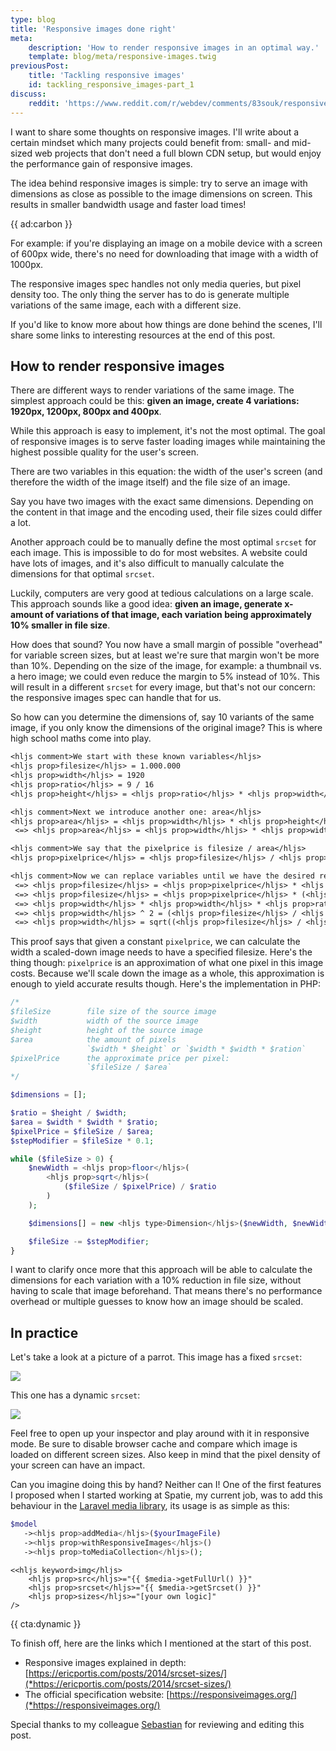 ```yaml
---
type: blog
title: 'Responsive images done right'
meta:
    description: 'How to render responsive images in an optimal way.'
    template: blog/meta/responsive-images.twig
previousPost:
    title: 'Tackling responsive images'
    id: tackling_responsive_images-part_1
discuss:
    reddit: 'https://www.reddit.com/r/webdev/comments/83souk/responsive_images_done_right/'
---
```


I want to share some thoughts on responsive images.
I'll write about a certain mindset which many projects could benefit from:
small- and mid-sized web projects that don't need a full blown CDN setup,
but would enjoy the performance gain of responsive images.

The idea behind responsive images is simple:
try to serve an image with dimensions as close as possible to the image dimensions on screen.
This results in smaller bandwidth usage and faster load times!

{{ ad:carbon }}

For example: if you're displaying an image on a mobile device with a screen of 600px wide,
there's no need for downloading that image with a width of 1000px.

The responsive images spec handles not only media queries, but pixel density too.
The only thing the server has to do is generate multiple variations of the same image,
each with a different size.

If you'd like to know more about how things are done behind the scenes,
I'll share some links to interesting resources at the end of this post.

## How to render responsive images

There are different ways to render variations of the same image.
The simplest approach could be this:
**given an image, create 4 variations: 1920px, 1200px, 800px and 400px**.

While this approach is easy to implement, it's not the most optimal.
The goal of responsive images is to serve faster loading images
while maintaining the highest possible quality for the user's screen.

There are two variables in this equation: the width of the user's screen
(and therefore the width of the image itself) and the file size of an image.

Say you have two images with the exact same dimensions.
Depending on the content in that image and the encoding used,
their file sizes could differ a lot.

Another approach could be to manually define the most optimal `srcset` for each image.
This is impossible to do for most websites.
A website could have lots of images,
and it's also difficult to manually calculate the dimensions for that optimal `srcset`. 

Luckily, computers are very good at tedious calculations on a large scale.
This approach sounds like a good idea:
**given an image, generate x-amount of variations of that image,
each variation being approximately 10% smaller in file size**.

How does that sound? You now have a small margin of possible "overhead"
for variable screen sizes, but at least we're sure that margin won't be more than 10%.
Depending on the size of the image, for example: a thumbnail vs. a hero image;
we could even reduce the margin to 5% instead of 10%.
This will result in a different `srcset` for every image,
but that's not our concern: the responsive images spec can handle that for us.

So how can you determine the dimensions of, say 10 variants of the same image, if you only know the dimensions of the original image? This is where high school maths come into play.

```txt
<hljs comment>We start with these known variables</hljs>
<hljs prop>filesize</hljs> = 1.000.000
<hljs prop>width</hljs> = 1920
<hljs prop>ratio</hljs> = 9 / 16
<hljs prop>height</hljs> = <hljs prop>ratio</hljs> * <hljs prop>width</hljs>

<hljs comment>Next we introduce another one: area</hljs>
<hljs prop>area</hljs> = <hljs prop>width</hljs> * <hljs prop>height</hljs>
 <=> <hljs prop>area</hljs> = <hljs prop>width</hljs> * <hljs prop>width</hljs> * <hljs prop>ratio</hljs>

<hljs comment>We say that the pixelprice is filesize / area</hljs>
<hljs prop>pixelprice</hljs> = <hljs prop>filesize</hljs> / <hljs prop>area</hljs>

<hljs comment>Now we can replace variables until we have the desired result</hljs>
 <=> <hljs prop>filesize</hljs> = <hljs prop>pixelprice</hljs> * <hljs prop>area</hljs>
 <=> <hljs prop>filesize</hljs> = <hljs prop>pixelprice</hljs> * (<hljs prop>width</hljs> * <hljs prop>width</hljs> * <hljs prop>ratio</hljs>)
 <=> <hljs prop>width</hljs> * <hljs prop>width</hljs> * <hljs prop>ratio</hljs> = <hljs prop>filesize</hljs> / <hljs prop>pixelprice</hljs>
 <=> <hljs prop>width</hljs> ^ 2 = (<hljs prop>filesize</hljs> / <hljs prop>pixelprice</hljs>) / <hljs prop>ratio</hljs>
 <=> <hljs prop>width</hljs> = sqrt((<hljs prop>filesize</hljs> / <hljs prop>pixelprice</hljs>) / <hljs prop>ratio</hljs>)
``` 

This proof says that given a constant `pixelprice`, we can calculate the width a scaled-down image needs to have a specified filesize. Here's the thing though: `pixelprice` is an approximation of what one pixel in this image costs. Because we'll scale down the image as a whole, this approximation is enough to yield accurate results though. Here's the implementation in PHP:

```php
/*
$fileSize        file size of the source image
$width           width of the source image
$height          height of the source image
$area            the amount of pixels
                 `$width * $height` or `$width * $width * $ration` 
$pixelPrice      the approximate price per pixel:
                 `$fileSize / $area`
*/

$dimensions = [];

$ratio = $height / $width;
$area = $width * $width * $ratio;
$pixelPrice = $fileSize / $area;
$stepModifier = $fileSize * 0.1;

while ($fileSize > 0) {
    $newWidth = <hljs prop>floor</hljs>(
        <hljs prop>sqrt</hljs>(
            ($fileSize / $pixelPrice) / $ratio
        )
    );

    $dimensions[] = new <hljs type>Dimension</hljs>($newWidth, $newWidth * $ratio);

    $fileSize -= $stepModifier;
}
```

I want to clarify once more that this approach will be able to calculate the dimensions for each variation 
with a 10% reduction in file size, without having to scale that image beforehand.
That means there's no performance overhead or multiple guesses to know how an image should be scaled.

## In practice

Let's take a look at a picture of a parrot. This image has a fixed `srcset`:

<p>
    <img src="/resources/img/static/responsive/parrot-fixed-800.jpg" srcset="/resources/img/static/responsive/parrot-fixed-1920.jpg 1920w, /resources/img/static/responsive/parrot-fixed-1200.jpg 1200w, /resources/img/static/responsive/parrot-fixed-800.jpg 800w, /resources/img/static/responsive/parrot-fixed-400.jpg 400w"/>
</p>

This one has a dynamic `srcset`:

![](/resources/img/blog/responsive/parrot.jpg)

Feel free to open up your inspector and play around with it in responsive mode.
Be sure to disable browser cache and compare which image is loaded on different screen sizes. Also keep in mind that the pixel density of your screen can have an impact.

Can you imagine doing this by hand? Neither can I! One of the first features I proposed when I started working at Spatie, my current job, was to add this behaviour in the [Laravel media library](*https://spatie.be/docs/laravel-medialibrary/v8/responsive-images/using-your-own-width-calculator), its usage is as simple as this:

```php
$model
   -><hljs prop>addMedia</hljs>($yourImageFile)
   -><hljs prop>withResponsiveImages</hljs>()
   -><hljs prop>toMediaCollection</hljs>();
```

```
<<hljs keyword>img</hljs> 
    <hljs prop>src</hljs>="{{ $media->getFullUrl() }}" 
    <hljs prop>srcset</hljs>="{{ $media->getSrcset() }}" 
    <hljs prop>sizes</hljs>="[your own logic]"
/>
```

{{ cta:dynamic }}

To finish off, here are the links which I mentioned at the start of this post.

- Responsive images explained in depth:
[https://ericportis.com/posts/2014/srcset-sizes/](*https://ericportis.com/posts/2014/srcset-sizes/)
- The official specification website:
[https://responsiveimages.org/](*https://responsiveimages.org/)

Special thanks to my colleague [Sebastian](*https://twitter.com/sebdedeyne) for reviewing and editing this post.
